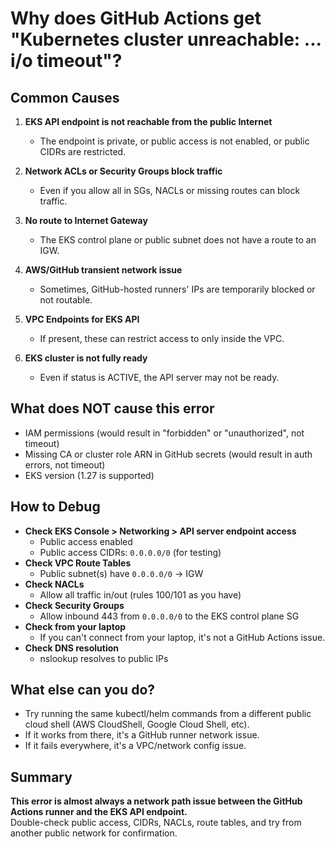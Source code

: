 # Why does GitHub Actions get "Kubernetes cluster unreachable: ... i/o timeout"?

## Common Causes

1. **EKS API endpoint is not reachable from the public Internet**
   - The endpoint is private, or public access is not enabled, or public CIDRs are restricted.

2. **Network ACLs or Security Groups block traffic**
   - Even if you allow all in SGs, NACLs or missing routes can block traffic.

3. **No route to Internet Gateway**
   - The EKS control plane or public subnet does not have a route to an IGW.

4. **AWS/GitHub transient network issue**
   - Sometimes, GitHub-hosted runners' IPs are temporarily blocked or not routable.

5. **VPC Endpoints for EKS API**
   - If present, these can restrict access to only inside the VPC.

6. **EKS cluster is not fully ready**
   - Even if status is ACTIVE, the API server may not be ready.

## What does NOT cause this error

- IAM permissions (would result in "forbidden" or "unauthorized", not timeout)
- Missing CA or cluster role ARN in GitHub secrets (would result in auth errors, not timeout)
- EKS version (1.27 is supported)

## How to Debug

- **Check EKS Console > Networking > API server endpoint access**
  - Public access enabled
  - Public access CIDRs: `0.0.0.0/0` (for testing)
- **Check VPC Route Tables**
  - Public subnet(s) have `0.0.0.0/0` → IGW
- **Check NACLs**
  - Allow all traffic in/out (rules 100/101 as you have)
- **Check Security Groups**
  - Allow inbound 443 from `0.0.0.0/0` to the EKS control plane SG
- **Check from your laptop**
  - If you can't connect from your laptop, it's not a GitHub Actions issue.
- **Check DNS resolution**
  - nslookup resolves to public IPs

## What else can you do?

- Try running the same kubectl/helm commands from a different public cloud shell (AWS CloudShell, Google Cloud Shell, etc).
- If it works from there, it's a GitHub runner network issue.
- If it fails everywhere, it's a VPC/network config issue.

## Summary

**This error is almost always a network path issue between the GitHub Actions runner and the EKS API endpoint.**  
Double-check public access, CIDRs, NACLs, route tables, and try from another public network for confirmation.
